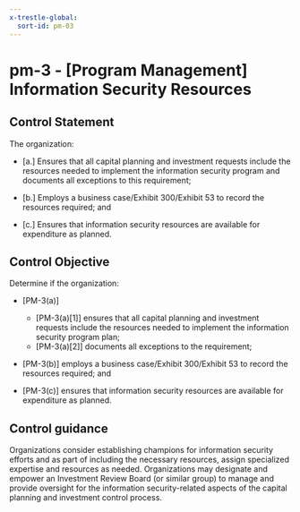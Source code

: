 ```yaml
---
x-trestle-global:
  sort-id: pm-03
---
```


# pm-3 - \[Program Management\] Information Security Resources

## Control Statement

The organization:

- \[a.\] Ensures that all capital planning and investment requests include the resources needed to implement the information security program and documents all exceptions to this requirement;

- \[b.\] Employs a business case/Exhibit 300/Exhibit 53 to record the resources required; and

- \[c.\] Ensures that information security resources are available for expenditure as planned.

## Control Objective

Determine if the organization:

- \[PM-3(a)\]

  - \[PM-3(a)[1]\] ensures that all capital planning and investment requests include the resources needed to implement the information security program plan;
  - \[PM-3(a)[2]\] documents all exceptions to the requirement;

- \[PM-3(b)\] employs a business case/Exhibit 300/Exhibit 53 to record the resources required; and

- \[PM-3(c)\] ensures that information security resources are available for expenditure as planned.

## Control guidance

Organizations consider establishing champions for information security efforts and as part of including the necessary resources, assign specialized expertise and resources as needed. Organizations may designate and empower an Investment Review Board (or similar group) to manage and provide oversight for the information security-related aspects of the capital planning and investment control process.
